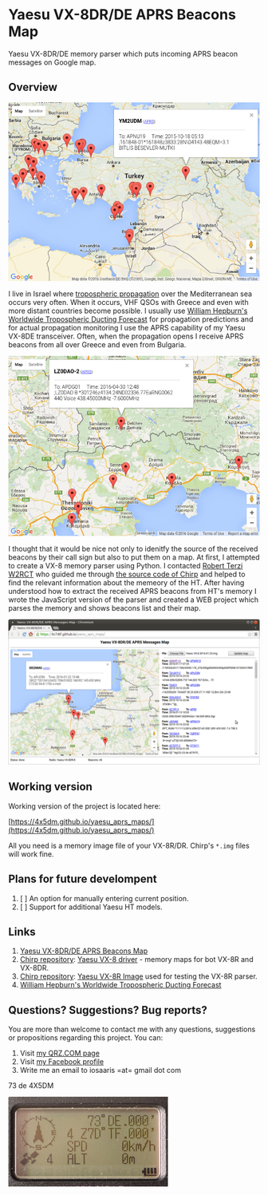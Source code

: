 # Yaesu VX-8DR/DE APRS Beacons Map

Yaesu VX-8DR/DE memory parser which puts incoming APRS beacon messages on Google map.

## Overview

![APRS beacons map](https://raw.githubusercontent.com/4x5dm/yaesu_aprs_maps/master/images/aprs_map_0.png)

I live in Israel where [tropospheric propagation](https://en.wikipedia.org/wiki/Tropospheric_propagation) over the Mediterranean sea occurs very often. When it occurs, VHF QSOs with Greece and even with more distant countries become possible. I usually use [William Hepburn's Worldwide Tropospheric Ducting Forecast](http://www.dxinfocentre.com/tropo_eur.html) for propagation predictions and for actual propagation monitoring I use the APRS capability of my Yaesu VX-8DE transceiver. Often, when the propagation opens I receive APRS beacons from all over Greece and even from Bulgaria.

![APRS beacon from Bulgaria](https://raw.githubusercontent.com/4x5dm/yaesu_aprs_maps/master/images/aprs_map_1.png)

I thought that it would be nice not only to idenitfy the source of the received beacons by their call sign but also to put them on a map. At first, I attempted to create a VX-8 memory parser using Python. I contacted [Robert Terzi W2RCT](https://github.com/rct) who guided me through [the source code of Chirp](https://github.com/tylert/chirp.hg)
and helped to find the relevant information about the memeory of the HT. After having understood how to extract the received APRS beacons from HT's memory I wrote the JavaScript version of the parser and created a WEB project which parses the memory and shows beacons list and their map.

![APRS beacon from Bulgaria](https://raw.githubusercontent.com/4x5dm/yaesu_aprs_maps/master/images/aprs_map_2.png)

## Working version

Working version of the project is located here:

[https://4x5dm.github.io/yaesu_aprs_maps/](https://4x5dm.github.io/yaesu_aprs_maps/)

All you need is a memory image file of your VX-8R/DR. Chirp's ```*.img``` files will work fine.

## Plans for future develompent

1. [ ] An option for manually entering current position.
2. [ ] Support for additional Yaesu HT models.

## Links
1. [Yaesu VX-8DR/DE APRS Beacons Map](https://4x5dm.github.io/yaesu_aprs_maps/)
2. [Chirp repository](https://github.com/tylert/chirp.hg): [Yaesu VX-8 driver](https://github.com/tylert/chirp.hg/blob/master/chirp/drivers/vx8.py) - memory maps for bot VX-8R and VX-8DR.
3. [Chirp repository](https://github.com/tylert/chirp.hg): [Yaesu VX-8R Image](https://github.com/tylert/chirp.hg/blob/master/tests/images/Yaesu_VX-8_R.img) used for testing the VX-8R parser.
4. [William Hepburn's Worldwide Tropospheric Ducting Forecast](http://www.dxinfocentre.com/tropo_eur.html)

## Questions? Suggestions? Bug reports?

You are more than welcome to contact me with any questions, suggestions or propositions regarding this project. You can:

1. Visit [my QRZ.COM page](https://www.qrz.com/db/4X5DM)
2. Visit [my Facebook profile](https://www.facebook.com/Dima.Meln)
3. Write me an email to iosaaris =at= gmail dot com

73 de 4X5DM

![73's](https://raw.githubusercontent.com/4x5dm/yaesu_aprs_maps/master/images/vx8_73.jpg)
